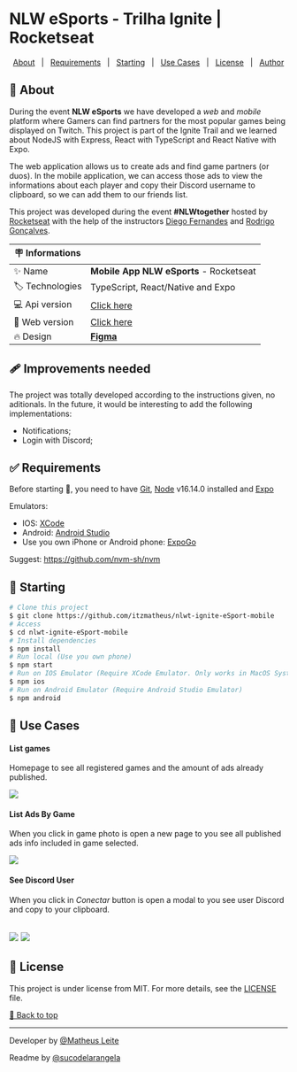 <div id='top'>

# NLW eSports - Trilha Ignite | Rocketseat

</div>

<p align="center">
  <a href="#memo-about">About</a> &#xa0; | &#xa0; 
  <!-- <a href="#sparkles-features">Features</a> &#xa0; | &#xa0; -->
  <a href="#white_check_mark-requirements">Requirements</a> &#xa0; | &#xa0;
  <a href="#checkered_flag-starting">Starting</a> &#xa0; | &#xa0;
  <a href="#bookmark-use-cases">Use Cases</a> &#xa0; | &#xa0;
  <a href="#memo-license">License</a> &#xa0; | &#xa0;
  <a href="https://github.com/itzmatheus" target="_blank">Author</a>
</p>


## :memo: About

During the event **NLW eSports** we have developed a _web_ and _mobile_ platform where Gamers can find partners for the most popular games being displayed on Twitch. This project is part of the Ignite Trail and we learned about NodeJS with Express, React with TypeScript and React Native with Expo.

The web application allows us to create ads and find game partners (or duos). In the mobile application, we can access those ads to view the informations about each player and copy their Discord username to clipboard, so we can add them to our friends list.

This project was developed during the event **#NLWtogether** hosted by [Rocketseat](https://www.rocketseat.com.br) with the help of the instructors [Diego Fernandes](https://github.com/diego3g) and [Rodrigo Gonçalves](https://github.com/rodrigorgtic).

<!-- prettier-ignore -->
| 🪧 Informations   |     |
| --------------- | --- |
| ✨ Name         | **Mobile App NLW eSports** - Rocketseat |
| 🏷️ Technologies  | TypeScript, React/Native and Expo|
| 💻 Api version  | [Click here](https://github.com/itzmatheus/nlwt-ignite-eSport-server) |
| 📲 Web version | [Click here](https://github.com/itzmatheus/nlwt-ignite-eSport-web) |
| 🔥 Design       | [**Figma**](https://www.figma.com/community/file/1150897317533332617) |


## 🩹 Improvements needed

The project was totally developed according to the instructions given, no aditionals. In the future, it would be interesting to add the following implementations:

- Notifications;
- Login with Discord;

## :white_check_mark: Requirements

Before starting 🏁, you need to have [Git](https://git-scm.com), [Node](https://nodejs.org/en/) v16.14.0 installed and [Expo](https://docs.expo.dev/get-started/installation/)

Emulators:
  - IOS: [XCode](https://developer.apple.com/xcode/)
  - Android: [Android Studio](https://developer.android.com/studio/run/emulator)
  - Use you own iPhone or Android phone: [ExpoGo](https://docs.expo.dev/workflow/run-on-device/)

Suggest: https://github.com/nvm-sh/nvm

## :checkered_flag: Starting

```bash
# Clone this project
$ git clone https://github.com/itzmatheus/nlwt-ignite-eSport-mobile
# Access
$ cd nlwt-ignite-eSport-mobile
# Install dependencies
$ npm install
# Run local (Use you own phone)
$ npm start
# Run on IOS Emulator (Require XCode Emulator. Only works in MacOS System)
$ npm ios
# Run on Android Emulator (Require Android Studio Emulator)
$ npm android
```


## :bookmark: Use Cases

#### List games

Homepage to see all registered games and the amount of ads already published.

![](prints/Home.png)

#### List Ads By Game

When you click in game photo is open a new page to you see all published ads info included in game selected.

![](prints/Ads.png)

#### See Discord User

When you click in _Conectar_ button is open a modal to you see user Discord and copy to your clipboard.

![](prints/Modal.png)
![](prints/Clipboard.png)
---

## :memo: License

This project is under license from MIT. For more details, see the [LICENSE](LICENSE) file.


<a href='#top'>🔼 Back to top</a>

---
Developer by [@Matheus Leite](https://itzmatheus.github.io/portfolio/)

Readme by [@sucodelarangela](https://angelacaldas.vercel.app)
